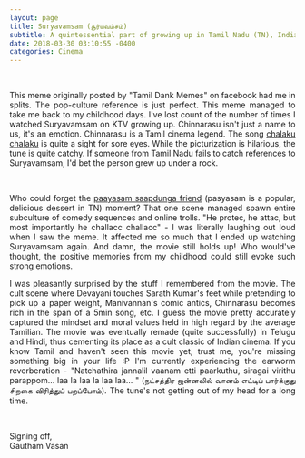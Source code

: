 ```yaml
---
layout: page
title: Suryavamsam (சூர்யவம்சம்)
subtitle: A quintessential part of growing up in Tamil Nadu (TN), India during the 90s
date: 2018-03-30 03:10:55 -0400
categories: Cinema
---
```


<div class="row uniform">
<div class="4u 12u$(medium)">
<span class="image main"><img src="#" alt="" /></span>
</div>
	<div class="4u 12u$(medium)">
        <span class="image main"><img src="{{site.baseurl}}/assets/images/suryavamsam_meme.jpg" alt="" /></span>
</div>
<div class="4u 12u$(medium)">
<span class="image main"><img src="#" alt="" /></span>
</div>
</div>

<br>

<p align="justify"> This meme originally posted by "Tamil Dank Memes" on facebook had me in splits. The pop-culture reference is just perfect. This meme managed to take me back to my childhood days. I've lost count of the number of times I watched Suryavamsam on KTV growing up. Chinnarasu isn't just a name to us, it's an emotion. Chinnarasu is a Tamil cinema legend. The song <a href="https://www.youtube.com/watch?v=Ua4M8eXvA8Q&list=PL5kUFxiq6T__rZwzdHs1GdPogcUYOMIzH&index=1&t=0s">chalaku chalaku</a> is quite a sight for sore eyes. While the picturization is hilarious, the tune is quite catchy. If someone from Tamil Nadu fails to catch references to Suryavamsam, I'd bet the person grew up under a rock. </p>

<div class="row uniform">
<div class="4u 12u$(medium)">
<span class="image main"><img src="#" alt="" /></span>
</div>
	<div class="4u 12u$(medium)">
        <span class="image main"><img src="{{site.baseurl}}/assets/images/payasam_suryavamsam.jpg" alt="" /></span>
</div>
<div class="4u 12u$(medium)">
<span class="image main"><img src="#" alt="" /></span>
</div>
</div>

<br>

<p align="justify">Who could forget the <a href="https://www.youtube.com/watch?v=l2ru1sp89Yg">paayasam saapdunga friend</a> (pasyasam is a popular, delicious dessert in TN) moment? That one scene managed spawn entire subculture of comedy sequences and online trolls. "He protec, he attac, but most importantly he challacc challacc" - I was literally laughing out loud when I saw the meme. It affected me so much that I ended up watching Suryavamsam again. And damn, the movie still holds up! Who would've thought, the positive memories from my childhood could still evoke such strong emotions. </p>

<p align="justify">I was pleasantly surprised by the stuff I remembered from the movie. The cult scene where Devayani touches Sarath Kumar's feet while pretending to pick up a paper weight, Manivannan's comic antics, Chinnarasu becomes rich in the span of a 5min song, etc. I guess the movie pretty accurately captured the mindset and moral values held in high regard by the average Tamilian. The movie was eventually remade (quite successfully) in Telugu and Hindi, thus cementing its place as a cult classic of Indian cinema. If you know Tamil and haven't seen this movie yet, trust me, you're missing something big in your life :P I'm currently experiencing the earworm reverberation - "Natchathira jannalil vaanam etti paarkuthu, siragai virithu parappom... laa la laa la laa laa... " (நட்சத்திர ஜன்னலில் வானம் எட்டிப் பார்க்குது சிறகை விரித்துப் பறப்போம்). The tune's not getting out of my head for a long time. </p>
<p><br></p>


<p> Signing off, <br>
Gautham Vasan  </p>                     

